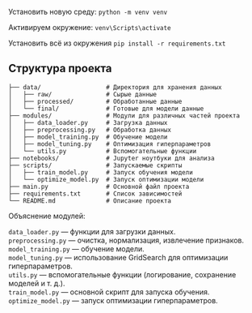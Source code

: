 Установить новую среду:
`python -m venv venv`

Активируем окружение:
`venv\Scripts\activate`

Установить всё из окружения
`pip install -r requirements.txt`

## Структура проекта
```project/
├── data/                  # Директория для хранения данных
│   ├── raw/               # Сырые данные
│   ├── processed/         # Обработанные данные
│   └── final/             # Готовые для модели данные
├── modules/               # Модули для различных частей проекта
│   ├── data_loader.py     # Загрузка данных
│   ├── preprocessing.py   # Обработка данных
│   ├── model_training.py  # Обучение модели
│   ├── model_tuning.py    # Оптимизация гиперпараметров
│   └── utils.py           # Вспомогательные функции
├── notebooks/             # Jupyter ноутбуки для анализа
├── scripts/               # Запускаемые скрипты
│   ├── train_model.py     # Запуск обучения модели
│   └── optimize_model.py  # Запуск оптимизации модели
├── main.py                # Основной файл проекта
├── requirements.txt       # Список зависимостей
└── README.md              # Описание проекта
```

Объяснение модулей:

`data_loader.py` — функции для загрузки данных.<br>
`preprocessing.py` — очистка, нормализация, извлечение признаков.<br>
`model_training.py` — обучение модели.<br>
`model_tuning.py` — использование GridSearch для оптимизации гиперпараметров.<br>
`utils.py` — вспомогательные функции (логирование, сохранение моделей и т. д.).<br>
`train_model.py` — основной скрипт для запуска обучения.<br>
`optimize_model.py` — запуск оптимизации гиперпараметров.